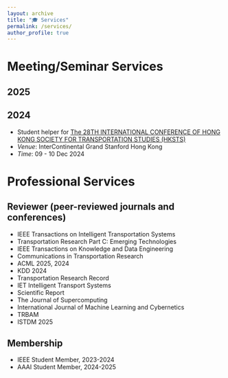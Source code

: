 ```yaml
---
layout: archive
title: "🎓 Services"
permalink: /services/
author_profile: true
---
```


# Meeting/Seminar Services

## 2025

## 2024
- Student helper for [The 28TH INTERNATIONAL CONFERENCE OF HONG KONG SOCIETY FOR TRANSPORTATION STUDIES (HKSTS)](https://www.hksts.org/conf24b.htm)
- *Venue*: InterContinental Grand Stanford Hong Kong
- *Time*: 09 - 10 Dec 2024

# Professional Services

## Reviewer (peer-reviewed journals and conferences)
- IEEE Transactions on Intelligent Transportation Systems
- Transportation Research Part C: Emerging Technologies
- IEEE Transactions on Knowledge and Data Engineering
- Communications in Transportation Research
- ACML 2025, 2024
- KDD 2024
- Transportation Research Record
- IET Intelligent Transport Systems
- Scientific Report
- The Journal of Supercomputing
- International Journal of Machine Learning and Cybernetics
- TRBAM
- ISTDM 2025

## Membership
- IEEE Student Member, 2023-2024
- AAAI Student Member, 2024-2025
